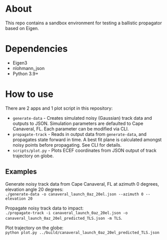 # About
This repo contains a sandbox environment for testing a ballistic propagator based on Eigen.

# Dependencies
* Eigen3
* nlohmann_json
* Python 3.9+

# How to use
There are 2 apps and 1 plot script in this repository:
* `generate-data` - Creates simulated noisy (Gaussian) track data and outputs to JSON. Simulation parameters are defaulted to Cape Canaveral, FL. Each parameter can be modified via CLI.
* `propagate-track` - Reads in output data from `generate-data`, and propagates state forward in time. A best fit plane is calculated amongst noisy points before propagating. See CLI for details.
* `scripts/plot.py` - Plots ECEF coordinates from JSON output of track trajectory on globe.

## Examples
Generate noisy track data from Cape Canaveral, FL at azimuth 0 degrees, elevation angle 20 degrees:  
`./generate-data -o canaveral_launch_0az_20el.json --azimuth 0 --elevation 20`
  
Propagate noisy track data to impact:  
`./propagate-track -i canaveral_launch_0az_20el.json -o canaveral_launch_0az_20el_predicted_TLS.json -m TLS`. 
  
Plot trajectory on the globe:  
`python plot.py ../build/canaveral_launch_0az_20el_predicted_TLS.json`
